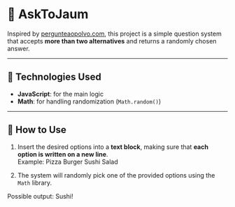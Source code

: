 # 🎲 AskToJaum

Inspired by [pergunteaopolvo.com](https://pergunteaopolvo.com), this project is a simple question system that accepts **more than two alternatives** and returns a randomly chosen answer.

---

## 🚀 Technologies Used
- **JavaScript**: for the main logic
- **Math**: for handling randomization (`Math.random()`)

---

## 📌 How to Use
1. Insert the desired options into a **text block**, making sure that **each option is written on a new line**.  
   Example:
Pizza
Burger
Sushi
Salad

3. The system will randomly pick one of the provided options using the `Math` library.

Possible output:
Sushi!

